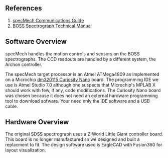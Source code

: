 ## References
1. [specMech Communications Guide](https://docs.google.com/document/d/16dir_fut0HBtZR5ReOcYNGfNxy1jjHzGRPkaTaeYjt8/edit?usp=sharing)
2. [BOSS Spectrograph Technical Manual](https://docs.google.com/document/d/11UHDSXXC8-JnVtt-BcFyOa2BDeodfezanSv0PJa2Pw8/edit?usp=sharing)

## Software Overview
specMech handles the motion controls and sensors on the BOSS spectrographs. The CCD readouts are handled by a different system, the Archon controller.

The specMech target processor is an Atmel ATMega4809 as implemented on a Microchip [dm320115 Curiosity Nano](https://www.microchip.com/DevelopmentTools/ProductDetails/dm320115#additional-summary) board. The programming IDE we use is Atmel Studio 7.0 although one suspects that Microchip's MPLAB X should work with few, if any, code modifications. The Curiosity Nano board was chosen because it does not need an external hardware programming tool to download sofware. Your need only the IDE software and a USB cable.

## Hardware Overview

The original SDSS spectrograph uses a Z-World Little Giant controller board. This board is no longer manufactured so we designed and built a replacment to fit. The design software used is EagleCAD with Fusion360 for layout visualization.
